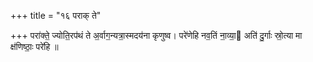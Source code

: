 +++
title = "१६ पराक् ते"

+++
परा॑क्ते॒ ज्योति॒रप॑थं ते अ॒र्वाग॒न्यत्रा॒स्मदय॑ना कृणुष्व। परे॑णेहि नव॒तिं ना॒व्या॒ अति॑ दु॒र्गाः स्रो॒त्या मा क्ष॑णिष्ठाः॒ परे॑हि ॥